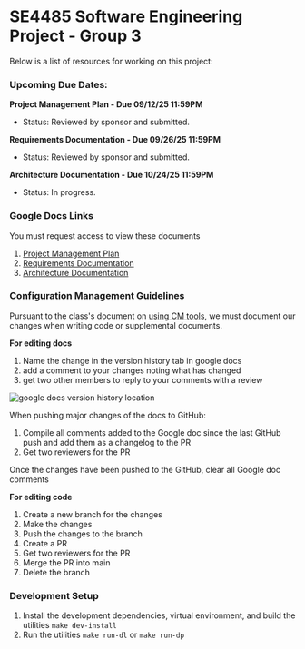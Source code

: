 # SE4485 Software Engineering Project - Group 3

Below is a list of resources for working on this project:

### Upcoming Due Dates:

**Project Management Plan - Due 09/12/25 11:59PM**
 - Status: Reviewed by sponsor and submitted.

**Requirements Documentation - Due 09/26/25 11:59PM**
 - Status: Reviewed by sponsor and submitted.

**Architecture Documentation - Due 10/24/25 11:59PM**
 - Status: In progress.

### Google Docs Links

You must request access to view these documents

1. [Project Management Plan](https://docs.google.com/document/d/1FfJ6ZJQwvdmUM3KI6IC-4oyhLll8w04LknVZpzxnneo/edit?usp=sharing)
2. [Requirements Documentation](https://docs.google.com/document/d/1K-C-Qxv-ak3iMfZVtWAqiY6MwcaQ7BcablQzacZmCMs/edit?usp=sharing)
3. [Architecture Documentation](https://docs.google.com/document/d/11jxPOv6BJXbTQbjQYScvk9rQOuxu6_rMCpXJJGDyp3c/edit?usp=sharing)

### Configuration Management Guidelines

Pursuant to the class's document on [using CM tools](https://course.techconf.org/se4485/Template/CM-Tool.pdf), we must document our changes when writing code or supplemental documents.

**For editing docs**

1. Name the change in the version history tab in google docs
2. add a comment to your changes noting what has changed
3. get two other members to reply to your comments with a review

![google docs version history location](https://github.com/user-attachments/assets/a6140abb-7027-4c19-b8da-c24f46b2032c)

When pushing major changes of the docs to GitHub:

1. Compile all comments added to the Google doc since the last GitHub push and add them as a changelog to the PR
2. Get two reviewers for the PR

Once the changes have been pushed to the GitHub, clear all Google doc comments

**For editing code**

1. Create a new branch for the changes
2. Make the changes
3. Push the changes to the branch
4. Create a PR
5. Get two reviewers for the PR
6. Merge the PR into main
7. Delete the branch

### Development Setup

1. Install the development dependencies, virtual environment, and build the utilities
`make dev-install`
2. Run the utilities
`make run-dl` or `make run-dp`